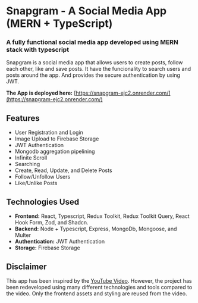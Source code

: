 # Snapgram - A Social Media App (MERN + TypeScript)

### A fully functional social media app developed using MERN stack with typescript

Snapgram is a social media app that allows users to create posts, follow each other, like and save posts. It have the funcionality to search users and posts around the app. And provides the secure authentication by using JWT.

**The App is deployed here:** [https://snapgram-ejc2.onrender.com/](https://snapgram-ejc2.onrender.com/)

## Features

- User Registration and Login
- Image Upload to Firebase Storage
- JWT Authentication
- Mongodb aggregation pipelining
- Infinite Scroll
- Searching
- Create, Read, Update, and Delete Posts
- Follow/Unfollow Users
- Like/Unlike Posts

## Technologies Used

- **Frontend:** React, Typescript, Redux Toolkit, Redux Toolkit Query, React Hook Form, Zod, and Shadcn.
- **Backend:** Node + Typescript, Express, MongoDb, Mongoose, and Multer
- **Authentication:** JWT Authentication
- **Storage:** Firebase Storage

## Disclaimer

This app has been inspired by the [YouTube Video](https://youtu.be/_W3R2VwRyF4?si=6wx42vaGdEFoDPPn). However, the project has been redeveloped using many different technologies and tools compared to the video. Only the frontend assets and styling are reused from the video.
